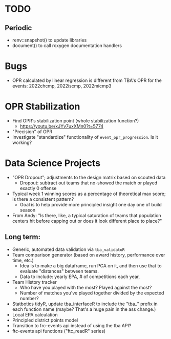 # TODO

## Periodic
- renv::snapshot() to update libraries
- document() to call roxygen documentation handlers

# Bugs
- OPR calculated by linear regression is different from TBA's OPR for the events: 2022chcmp, 2022iscmp, 2022micmp3

# OPR Stabilization
- Find OPR's stabilization point (whole stabilization function?)
    - https://youtu.be/xJYv7uxXMn0?t=5774
- "Precision" of OPR
- Investigate "standardize" functionality of `event_opr_progression`. Is it working?

# Data Science Projects
- "OPR Dropout"; adjustments to the design matrix based on scouted data
    - Dropout: subtract out teams that no-showed the match or played exactly 0 offense
- Typical week 1 winning scores as a percentage of theoretical max score; is there a consistent pattern?
    - Goal is to help provide more principled insight one day one of build season
- From Andy: "Is there, like, a typical saturation of teams that population centers hit before capping out or does it look different place to place?"

## Long term:
- Generic, automated data validation via `tba_validatoR`
- Team comparison generator (based on award history, performance over time, etc.)
    - Idea is to make a big dataframe, run PCA on it, and then use that to evaluate "distances" between teams.
    - Data to include: yearly EPA, # of competitions each year, 
- Team History tracker
    - Who have you played with the most? Played against the most?
    - Number of matches you've played together divided by the expected number?
- Statbotics tidyR, update tba_interfaceR to include the "tba_" prefix in each function name (maybe? That's a huge pain in the ass change.)
- Local EPA calculation
- Principled district points model
- Transition to frc-events api instead of using the tba API? 
- ftc-events api functions ("ftc_readR" series)
